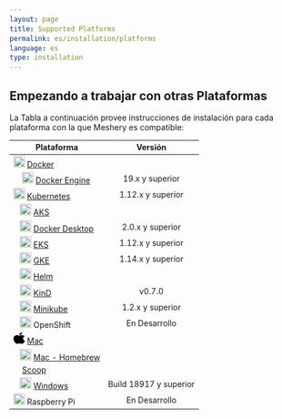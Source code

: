 ```yaml
---
layout: page
title: Supported Platforms
permalink: es/installation/platforms
language: es
type: installation
---
```


## Empezando a trabajar con otras Plataformas<a name="compatibility-matrix"></a>

La Tabla a continuación provee instrucciones de instalación para cada plataforma con la que Meshery es compatible:

| Plataforma                                                                                                                                            |        Versión         |
| ----------------------------------------------------------------------------------------------------------------------------------------------------- | :--------------------: |
| <img src="/docs/assets/img/platforms/docker.svg" width="20" height="20" /> [Docker](/docs/installation/platforms/docker)                              |                        |
| &nbsp;&nbsp;&nbsp; <img src="/docs/assets/img/platforms/docker.svg" width="20" height="20" /> [Docker Engine](/docs/installation/platforms/docker)    |    19.x y superior     |
| <img src="/docs/assets/img/platforms/kubernetes.svg" width="20" height="20" /> [Kubernetes](/docs/installation/platforms/kubernetes)                  |   1.12.x y superior    |
| &nbsp;&nbsp;&nbsp;<img src="/docs/assets/img/platforms/aks.svg" width="20" height="20" /> [AKS](/docs/installation/platforms/aks)                     |                        |
| &nbsp;&nbsp;&nbsp;<img src="/docs/assets/img/platforms/docker.svg" width="20" height="20" /> [Docker Desktop](/docs/installation/platforms/docker)    |    2.0.x y superior    |
| &nbsp;&nbsp;&nbsp;<img src="/docs/assets/img/platforms/eks.png" width="20" height="20" /> [EKS](/docs/installation/platforms/eks)                     |   1.12.x y superior    |
| &nbsp;&nbsp;&nbsp;<img src="/docs/assets/img/platforms/gke.png" width="20" height="20" /> [GKE](/docs/installation/platforms/gke)                     |   1.14.x y superior    |
| &nbsp;&nbsp;&nbsp;<img src="/docs/assets/img/platforms/helm.svg" width="20" height="20" /> [Helm](/docs/installation/platforms/kubernetes#using-helm) |                        |
| &nbsp;&nbsp;&nbsp;<img src="/docs/assets/img/platforms/kind.png" width="20" height="20" /> [KinD](/docs/installation/platforms/kind)                  |         v0.7.0         |
| &nbsp;&nbsp;&nbsp;<img src="/docs/assets/img/platforms/minikube.png" width="20" height="20" /> [Minikube](/docs/installation/platforms/minikube)      |    1.2.x y superior    |
| &nbsp;&nbsp;&nbsp;<img src="/docs/assets/img/platforms/openshift.svg" width="20" height="20" /> OpenShift                                             |     En Desarrollo      |
| <img src="/docs/assets/img/platforms/apple.svg" width="20" height="20" vertical-align="middle" /> [Mac](/docs/installation#mac-or-linux)              |                        |
| &nbsp;&nbsp;&nbsp;<img src="/docs/assets/img/platforms/homebrew.png" width="20" height="20" /> [Mac - Homebrew](/docs/installation#mac-or-linux)      |                        |
| &nbsp;&nbsp;&nbsp; [Scoop](/docs/installation#windows)                                                                                                |                        |
| &nbsp;&nbsp;&nbsp;<img src="/docs/assets/img/platforms/wsl2.png" width="20" height="20" /> [Windows](/docs/installation/platforms/windows)            | Build 18917 y superior |
| <img src="/docs/assets/img/platforms/raspberry-pi.png" width="20" height="20" /> Raspberry Pi                                                         |     En Desarrollo      |

